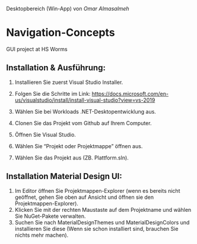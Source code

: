 Desktopbereich (Win-App) von *Omar Almasalmeh*

# Navigation-Concepts
GUI project at HS Worms


## Installation & Ausführung: 
1. Installieren Sie zuerst Visual Studio Installer. 

2. Folgen Sie die Schritte im Link: https://docs.microsoft.com/en-us/visualstudio/install/install-visual-studio?view=vs-2019 

3. Wählen Sie bei Workloads .NET-Desktopentwicklung aus. 

4. Clonen Sie das Projekt vom Github auf Ihrem Computer. 

5. Öffnen Sie Visual Studio. 

6. Wählen Sie “Projekt oder Projektmappe” öffnen aus. 

7. Wählen Sie das Projekt aus (ZB. Plattform.sln). 

## Installation Material Design UI:
1. Im Editor öffnen Sie Projektmappen-Explorer (wenn es bereits nicht geöffnet, gehen Sie oben auf Ansicht und öffnen sie den Projektmappen-Explorer). 
2. Klicken Sie mit der rechten Maustaste auf dem Projektname und wählen Sie NuGet-Pakete verwalten.
3. Suchen Sie nach MaterialDesignThemes und MaterialDesignColors und installieren Sie diese (Wenn sie schon installiert sind, brauchen Sie nichts mehr machen). 
